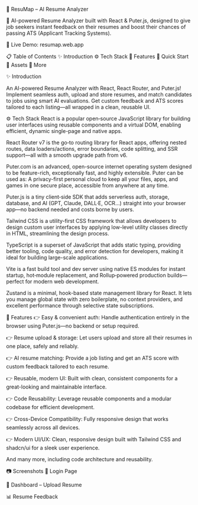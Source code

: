 📄 ResuMap – AI Resume Analyzer

🚀 AI-powered Resume Analyzer built with React & Puter.js, designed to give job seekers instant feedback on their resumes and boost their chances of passing ATS (Applicant Tracking Systems).

🔗 Live Demo: resumap.web.app

📋 Table of Contents
✨ Introduction
⚙️ Tech Stack
🔋 Features
🤸 Quick Start
🔗 Assets
🚀 More


✨ Introduction

An AI-powered Resume Analyzer with React, React Router, and Puter.js! Implement seamless auth, upload and store resumes, and match candidates to jobs using smart AI evaluations. Get custom feedback and ATS scores tailored to each listing—all wrapped in a clean, reusable UI.

⚙️ Tech Stack
React is a popular open‑source JavaScript library for building user interfaces using reusable components and a virtual DOM, enabling efficient, dynamic single-page and native apps.

React Router v7 is the go‑to routing library for React apps, offering nested routes, data loaders/actions, error boundaries, code splitting, and SSR support—all with a smooth upgrade path from v6.

Puter.com is an advanced, open-source internet operating system designed to be feature-rich, exceptionally fast, and highly extensible. Puter can be used as: A privacy-first personal cloud to keep all your files, apps, and games in one secure place, accessible from anywhere at any time.

Puter.js is a tiny client‑side SDK that adds serverless auth, storage, database, and AI (GPT, Claude, DALL·E, OCR…) straight into your browser app—no backend needed and costs borne by users.

Tailwind CSS is a utility-first CSS framework that allows developers to design custom user interfaces by applying low-level utility classes directly in HTML, streamlining the design process.

TypeScript is a superset of JavaScript that adds static typing, providing better tooling, code quality, and error detection for developers, making it ideal for building large-scale applications.

Vite is a fast build tool and dev server using native ES modules for instant startup, hot‑module replacement, and Rollup‑powered production builds—perfect for modern web development.

Zustand is a minimal, hook-based state management library for React. It lets you manage global state with zero boilerplate, no context providers, and excellent performance through selective state subscriptions.

🔋 Features
👉 Easy & convenient auth: Handle authentication entirely in the browser using Puter.js—no backend or setup required.

👉 Resume upload & storage: Let users upload and store all their resumes in one place, safely and reliably.

👉 AI resume matching: Provide a job listing and get an ATS score with custom feedback tailored to each resume.

👉 Reusable, modern UI: Built with clean, consistent components for a great-looking and maintainable interface.

👉 Code Reusability: Leverage reusable components and a modular codebase for efficient development.

👉 Cross-Device Compatibility: Fully responsive design that works seamlessly across all devices.

👉 Modern UI/UX: Clean, responsive design built with Tailwind CSS and shadcn/ui for a sleek user experience.

And many more, including code architecture and reusability.


📷 Screenshots
🔑 Login Page

📂 Dashboard – Upload Resume

📊 Resume Feedback


